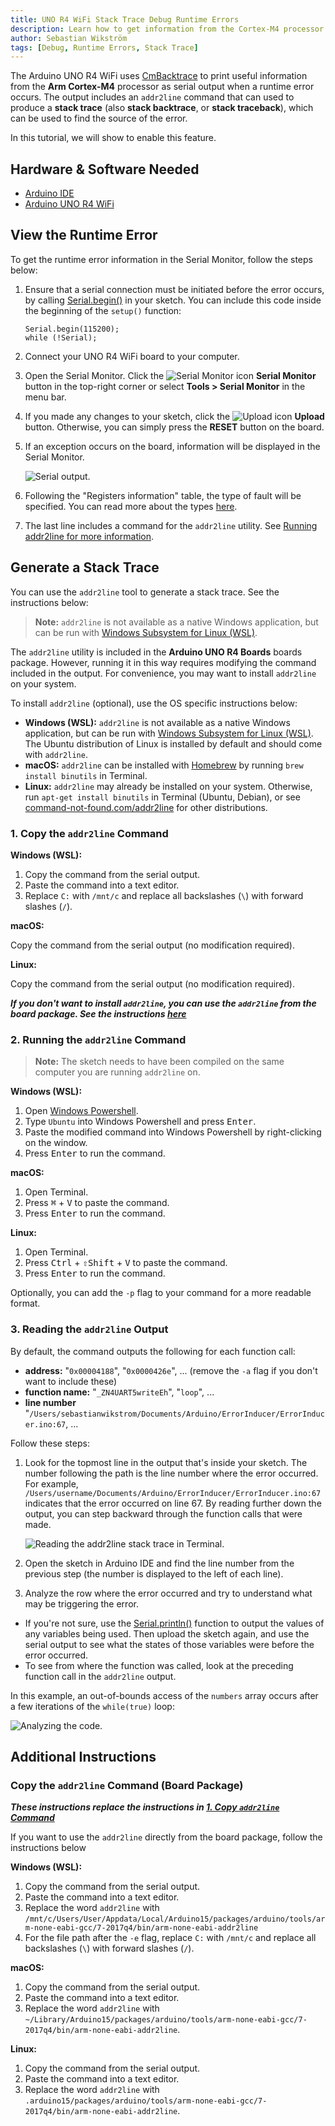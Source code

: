 ```yaml
---
title: UNO R4 WiFi Stack Trace Debug Runtime Errors
description: Learn how to get information from the Cortex-M4 processor on a runtime error.
author: Sebastian Wikström
tags: [Debug, Runtime Errors, Stack Trace]
---
```


The Arduino UNO R4 WiFi uses [CmBacktrace](https://github.com/armink/CmBacktrace) to print useful information from the **Arm Cortex-M4** processor as serial output when a runtime error occurs. The output includes an `addr2line` command that can used to produce a **stack trace** (also **stack backtrace**, or **stack traceback**), which can be used to find the source of the error.

In this tutorial, we will show to enable this feature.

## Hardware & Software Needed

- [Arduino IDE](https://www.arduino.cc/en/software)
- [Arduino UNO R4 WiFi](https://store.arduino.cc/products/uno-r4-wifi)

## View the Runtime Error

To get the runtime error information in the Serial Monitor, follow the steps below:

1. Ensure that a serial connection must be initiated before the error occurs, by calling [Serial.begin()](https://www.arduino.cc/reference/en/language/functions/communication/serial/begin/) in your sketch. You can include this code inside the beginning of the `setup()` function:

   ```
   Serial.begin(115200);
   while (!Serial);
   ```

2. Connect your UNO R4 WiFi board to your computer.
3. Open the Serial Monitor. Click the ![Serial Monitor icon](assets/symbol_monitor.png) **Serial Monitor** button in the top-right corner or select  **Tools > Serial Monitor** in the menu bar.
4. If you made any changes to your sketch, click the ![Upload icon](assets/symbol_upload2.png) **Upload** button. Otherwise, you can simply press the **RESET** button on the board.
5. If an exception occurs on the board, information will be displayed in the Serial Monitor.

   ![Serial output.](assets/addr2line-example-serial.png)

6. Following the "Registers information" table, the type of fault will be specified. You can read more about the types [here](https://wiki.segger.com/Cortex-M*Fault#Cortex-M*Fault_Exceptions).
7. The last line includes a command for the `addr2line` utility. See [Running addr2line for more information](#running-addr2line).


## Generate a Stack Trace

You can use the `addr2line` tool to generate a stack trace. See the instructions below:

> **Note:** `addr2line` is not available as a native Windows application, but can be run with [Windows Subsystem for Linux (WSL)](https://learn.microsoft.com/en-us/windows/wsl/install).

The `addr2line` utility is included in the **Arduino UNO R4 Boards** boards package. However, running it in this way requires modifying the command included in the output. For convenience, you may want to install `addr2line` on your system.

To install `addr2line` (optional), use the OS specific instructions below:

* **Windows (WSL):** `addr2line` is not available as a native Windows application, but can be run with [Windows Subsystem for Linux (WSL)](https://learn.microsoft.com/en-us/windows/wsl/install). The Ubuntu distribution of Linux is installed by default and should come with `addr2line`.
* **macOS:** `addr2line` can be installed with [Homebrew](https://brew.sh/) by running `brew install binutils` in Terminal.
* **Linux:** `addr2line` may already be installed on your system. Otherwise, run `apt-get install binutils` in Terminal (Ubuntu, Debian), or see [command-not-found.com/addr2line](https://command-not-found.com/addr2line) for other distributions.

### 1. Copy the `addr2line` Command 

**Windows (WSL):**

1. Copy the command from the serial output.
2. Paste the command into a text editor.
3. Replace `C:` with `/mnt/c` and replace all backslashes (`\`) with forward slashes (`/`).

**macOS:** 

Copy the command from the serial output (no modification required).

**Linux:**

Copy the command from the serial output (no modification required).

***If you don't want to install `addr2line`, you can use the `addr2line` from the board package. See the instructions [here](#copy-addr2line-command-board-package)***

### 2. Running the `addr2line` Command

> **Note:** The sketch needs to have been compiled on the same computer you are running `addr2line` on.

**Windows (WSL):**

1. Open [Windows Powershell](https://learn.microsoft.com/en-us/powershell/scripting/windows-powershell/starting-windows-powershell?view=powershell-7.3).
2. Type `Ubuntu` into Windows Powershell and press <kbd>Enter</kbd>.
3. Paste the modified command into Windows Powershell by right-clicking on the window.
4. Press <kbd>Enter</kbd> to run the command.

**macOS:**

1. Open Terminal.
2. Press <kbd>⌘</kbd> + <kbd>V</kbd> to paste the command.
3. Press <kbd>Enter</kbd> to run the command.

**Linux:**

1. Open Terminal.
2. Press <kbd>Ctrl</kbd> + <kbd>⇧Shift</kbd> + <kbd>V</kbd> to paste the command.
3. Press <kbd>Enter</kbd> to run the command.

Optionally, you can add the `-p` flag to your command for a more readable format.

### 3. Reading the `addr2line` Output

By default, the command outputs the following for each function call:

* **address:** "`0x00004188`", "`0x0000426e`", ... (remove the `-a` flag if you don't want to include these)
* **function name:** "`_ZN4UART5writeEh`", "`loop`", ...
* **line number** "`/Users/sebastianwikstrom/Documents/Arduino/ErrorInducer/ErrorInducer.ino:67`, ...

Follow these steps:

1. Look for the topmost line in the output that's inside your sketch. The number following the path is the line number where the error occurred. For example, `/Users/username/Documents/Arduino/ErrorInducer/ErrorInducer.ino:67` indicates that the error occurred on line 67. By reading further down the output, you can step backward through the function calls that were made.

   ![Reading the addr2line stack trace in Terminal.](assets/addr2line-terminal.png)

2. Open the sketch in Arduino IDE and find the line number from the previous step (the number is displayed to the left of each line).
3. Analyze the row where the error occurred and try to understand what may be triggering the error.

* If you're not sure, use the [Serial.println()](https://www.arduino.cc/reference/en/language/functions/communication/serial/println/) function to output the values of any variables being used. Then upload the sketch again, and use the serial output to see what the states of those variables were before the error occurred.
* To see from where the function was called, look at the preceding function call in the `addr2line` output.

In this example, an out-of-bounds access of the `numbers` array occurs after a few iterations of the `while(true)` loop:

![Analyzing the code.](assets/addr2line-example.png)

## Additional Instructions

### Copy the `addr2line` Command (Board Package)

***These instructions replace the instructions in [1. Copy `addr2line` Command](#1-copy-addr2line-command)***

If you want to use the `addr2line` directly from the board package, follow the instructions below

**Windows (WSL):**

1. Copy the command from the serial output.
2. Paste the command into a text editor.
3. Replace the word `addr2line` with `/mnt/c/Users/User/Appdata/Local/Arduino15/packages/arduino/tools/arm-none-eabi-gcc/7-2017q4/bin/arm-none-eabi-addr2line`
4. For the file path after the `-e` flag, replace `C:` with `/mnt/c` and replace all backslashes (`\`) with forward slashes (`/`).

**macOS:**

1. Copy the command from the serial output.
2. Paste the command into a text editor.
3. Replace the word `addr2line` with `~/Library/Arduino15/packages/arduino/tools/arm-none-eabi-gcc/7-2017q4/bin/arm-none-eabi-addr2line`.

**Linux:**

1. Copy the command from the serial output.
2. Paste the command into a text editor.
3. Replace the word `addr2line` with `.arduino15/packages/arduino/tools/arm-none-eabi-gcc/7-2017q4/bin/arm-none-eabi-addr2line`.
